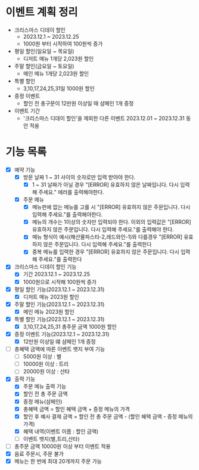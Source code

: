 # 이벤트 계획 정리
- 크리스마스 디데이 할인 
    - 2023.12.1 ~ 2023.12.25
    - 1000원 부터 시작하여 100원씩 증가
- 평일 할인(일요일 ~ 목요일)
    - 디저트 메뉴 1개당 2,023원 할인
- 주말 할인(금요일 ~ 토요일)
    - 메인 메뉴 1개당 2,023원 할인
- 특별 할인
    - 3,10,17,24,25,31일 1000원 할인
- 증정 이벤트
    - 할인 전 총구문이 12만원 이상일 때 샴페인 1개 증정
- 이벤트 기간 
    - '크리스마스 디데이 할인'을 제외한 다른 이벤트 2023.12.01 ~ 2023.12.31 동안 적용


# 기능 목록 
- [x] 예약 기능
    - [x] 방문 날짜 1 ~ 31 사이의 숫자로만 입력 받아야 한다.
        - [x] 1 ~ 31 날짜가 아닐 경우 "[ERROR] 유효하지 않은 날짜입니다. 다시 입력해 주세요." 에러를 출력해야한다.
    - [x] 주문 메뉴 
        - [x] 메뉴판에 없는 메뉴를 고를 시  "[ERROR] 유효하지 않은 주문입니다. 다시 입력해 주세요."를 출력해야한다.
        - [x] 메뉴의 개수는 1이상의 숫자만 입력되야 한다. 이외의 입력값은  "[ERROR] 유효하지 않은 주문입니다. 다시 입력해 주세요."를 출력해야 한다.
        - [x] 메뉴 형식이 예시(해산물파스타-2,레드와인-1)와 다를경우 "[ERROR] 유효하지 않은 주문입니다. 다시 입력해 주세요."를 출력한다
        - [x] 중복 메뉴를 입력한 경우 "[ERROR] 유효하지 않은 주문입니다. 다시 입력해 주세요."를 출력한다
- [x] 크리스마스 디데이 할인 기능
    - [x] 기간 2023.12.1 ~ 2023.12.25
    - [x] 1000원으로 시작해 100원씩 증가     
- [x] 평일 할인 기능(2023.12.1 ~ 2023.12.31) 
    - [x] 디저트 메뉴 2023원 할인
- [x] 주말 할인 기능(2023.12.1 ~ 2023.12.31) 
    - [x] 메인 메뉴 2023원 할인
- [x] 특별 할인 기능(2023.12.1 ~ 2023.12.31)
    - [x] 3,10,17,24,25,31 총주문 금액 1000원 할인
- [x] 증정 이벤트 기능(2023.12.1 ~ 2023.12.31)
    - [x] 12만원 이상일 떄 샴페인 1개 증정
- [ ] 총혜택 금액에 따른 이벤트 뱃지 부여 기능
    - [ ] 5000원 이상 : 별
    - [ ] 10000원 이상 : 트리
    - [ ] 20000원 이상 : 산타
- [x] 출력 기능
    - [x] 주문 메뉴 출력 기능
    - [x] 할인 전 총 주문 금액
    - [x] 증정 메뉴(샴페인)
    - [x] 총혜택 금액 = 할인 혜택 금액 + 증정 메뉴의 가격
    - [x] 할인 후 예사 결제 금액 = 할인 전 총 주문 금액 - (할인 혜택 금액 - 증정 메뉴의 가격)
    - [x] 혜택 내역(이벤트 이름 : 할인 금액)
    - [ ] 이벤트 뱃지(별,트리,산타)
- [ ] 총주문 금액 10000원 이상 부터 이벤트 적용
- [x] 음료 주문시, 주문 불가
- [x] 메뉴는 한 번에 최대 20개까지 주문 가능
